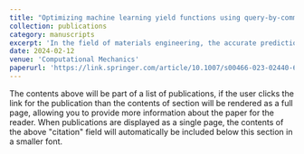 ```yaml
---
title: "Optimizing machine learning yield functions using query-by-committee for support vector classification with a dynamic stopping criterion"
collection: publications
category: manuscripts
excerpt: 'In the field of materials engineering, the accurate prediction of material behavior under various loading conditions is crucial. Machine Learning (ML) methods have emerged as promising tools for generating constitutive models straight from data, capable of describing complex material behavior in a more flexible way than classical constitutive models. Yield functions, which serve as foundation of constitutive models for plasticity, can be properly described in a data-oriented manner using ML methods. However, the quality of these descriptions heavily relies on the availability of sufficient high-quality and representative training data that needs to be generated by fundamental numerical simulations, experiments, or a combination of both. The present paper addresses the issue of data selection, by introducing an active learning approach for Support Vector Classification (SVC) and its application in training an ML yield function with suitable data. In this regard, the Query-By-Committee (QBC) algorithm was employed, guiding the selection of new training data points in regions of the feature space where a committee of models shows significant disagreement. This approach resulted in a marked reduction in the variance of model predictions throughout the active learning process. It was also shown that the rate of decrease in the variance went along with an increase in the quality of the trained model, quantified by the Matthews Correlation Coefficient (MCC). This demonstrated the effectiveness of the approach and offered us the possibility to define a dynamic stopping criterion based on the variance in the committee results.'
date: 2024-02-12
venue: 'Computational Mechanics'
paperurl: 'https://link.springer.com/article/10.1007/s00466-023-02440-6'
---
```


The contents above will be part of a list of publications, if the user clicks the link for the publication than the contents of section will be rendered as a full page, allowing you to provide more information about the paper for the reader. When publications are displayed as a single page, the contents of the above "citation" field will automatically be included below this section in a smaller font.